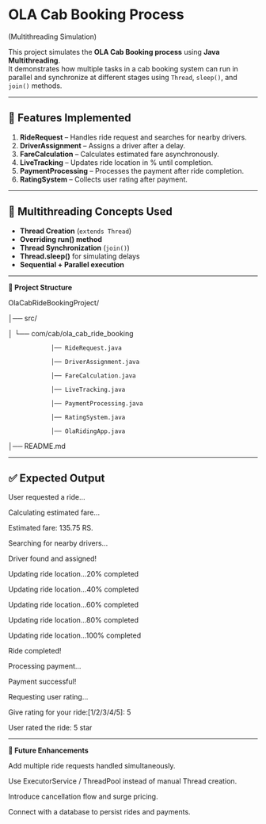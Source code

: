 # OLA Cab Booking Process 
(Multithreading Simulation)

This project simulates the **OLA Cab Booking process** using **Java Multithreading**.  
It demonstrates how multiple tasks in a cab booking system can run in parallel and synchronize at different stages using `Thread`, `sleep()`, and `join()` methods.

---

## 🚖 Features Implemented
1. **RideRequest** – Handles ride request and searches for nearby drivers.  
2. **DriverAssignment** – Assigns a driver after a delay.  
3. **FareCalculation** – Calculates estimated fare asynchronously.  
4. **LiveTracking** – Updates ride location in % until completion.  
5. **PaymentProcessing** – Processes the payment after ride completion.  
6. **RatingSystem** – Collects user rating after payment.  

---

## 🧵 Multithreading Concepts Used
- **Thread Creation** (`extends Thread`)
- **Overriding run() method**
- **Thread Synchronization** (`join()`)
- **Thread.sleep()** for simulating delays
- **Sequential + Parallel execution**

---
**📂 Project Structure**

OlaCabRideBookingProject/

│── src/

│   └── com/cab/ola_cab_ride_booking

                │── RideRequest.java
                
                │── DriverAssignment.java
                
                │── FareCalculation.java
                
                │── LiveTracking.java
                
                │── PaymentProcessing.java
                
                │── RatingSystem.java
                
                │── OlaRidingApp.java

│── README.md

---

## ✅ Expected Output

User requested a ride...

Calculating estimated fare...

Estimated fare: 135.75 RS.

Searching for nearby drivers...

Driver found and assigned!

Updating ride location...20% completed

Updating ride location...40% completed

Updating ride location...60% completed

Updating ride location...80% completed

Updating ride location...100% completed

Ride completed!

Processing payment...

Payment successful!

Requesting user rating...

Give rating for your ride:[1/2/3/4/5]: 5

User rated the ride: 5 star

---

**🔮 Future Enhancements**

Add multiple ride requests handled simultaneously.

Use ExecutorService / ThreadPool instead of manual Thread creation.

Introduce cancellation flow and surge pricing.

Connect with a database to persist rides and payments.

